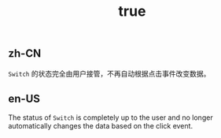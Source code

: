 ﻿---
order: 5
title:
  zh-CN: 基本
  en-US: Control
---

## zh-CN
`Switch` 的状态完全由用户接管，不再自动根据点击事件改变数据。


## en-US
The status of `Switch` is completely up to the user and no longer automatically changes the data based on the click event.
